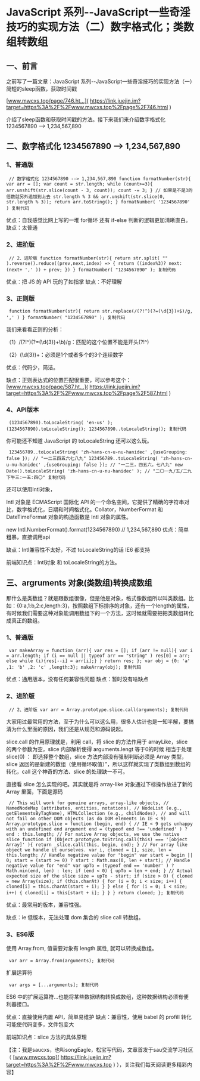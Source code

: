# JavaScript 系列--JavaScript一些奇淫技巧的实现方法（二）数字格式化；类数组转数组 #

## 一、前言 ##

之前写了一篇文章：JavaScript 系列--JavaScript一些奇淫技巧的实现方法（一）简短的sleep函数，获取时间戳

[www.mwcxs.top/page/746.ht…]( https://link.juejin.im?target=https%3A%2F%2Fwww.mwcxs.top%2Fpage%2F746.html )

介绍了sleep函数和获取时间戳的方法。接下来我们来介绍数字格式化1234567890 --> 1,234,567,890

## 二、数字格式化 1234567890 --> 1,234,567,890 ##

### 1、普通版 ###

` // 数字格式化 1234567890 --> 1,234,567,890 function formatNumber(str){ var arr = []; var count = str.length; while (count>=3){ arr.unshift(str.slice(count - 3, count)); count -= 3; } // 如果是不是3的倍数就另外追加到上去 str.length % 3 && arr.unshift(str.slice(0, str.length % 3)); return arr.toString(); } formatNumber( '1234567890' ) 复制代码`

优点：自我感觉比网上写的一堆 for循环 还有 if-else 判断的逻辑更加清晰直白。 缺点：太普通

### 2、进阶版 ###

` // 2、进阶版 function formatNumber(str){ return str.split( "" ).reverse().reduce((prev,next,index) => { return ((index%3)? next: (next+ ',' )) + prev; }) } formatNumber( "1234567890" ); 复制代码`

优点：把 JS 的 API 玩的了如指掌 缺点：不好理解

### 3、正则版 ###

` function formatNumber(str){ return str.replace(/(?!^)(?=(\d{3})+$)/g, ',' ) } formatNumber( "1234567890" ); 复制代码`

我们来看看正则的分析：

（1）/(?!^)(?=(\d{3})+\b)/g：匹配的这个位置不能是开头(?!^)

（2）(\d{3})+：必须是1个或者多个的3个连续数字

优点：代码少，简洁。

缺点：正则表达式的位置匹配很重要，可以参考这个： [www.mwcxs.top/page/587.ht…]( https://link.juejin.im?target=https%3A%2F%2Fwww.mwcxs.top%2Fpage%2F587.html )

### 4、API版本 ###

` (1234567890).toLocaleString( 'en-us' ); (1234567890).toLocaleString(); 1234567890..toLocaleString(); 复制代码`

你可能还不知道 JavaScript 的 toLocaleString 还可以这么玩。

` 123456789..toLocaleString( 'zh-hans-cn-u-nu-hanidec' ,{useGrouping: false }); // "一二三四五六七八九" 123456789..toLocaleString( 'zh-hans-cn-u-nu-hanidec' ,{useGrouping: false }); // "一二三，四五六，七八九" new Date().toLocaleString( 'zh-hans-cn-u-nu-hanidec' ); // "二〇一九/五/二九 下午三:一五:四〇" 复制代码`

还可以使用Intl对象，

Intl 对象是 ECMAScript 国际化 API 的一个命名空间，它提供了精确的字符串对比，数字格式化，日期和时间格式化。Collator，NumberFormat 和 DateTimeFormat 对象的构造函数是 Intl 对象的属性。

new Intl.NumberFormat().format(1234567890) // 1,234,567,890 优点：简单粗暴，直接调用api

缺点：Intl兼容性不太好，不过 toLocaleString的话 IE6 都支持

前端知识点：Intl对象 和 toLocaleString的方法。

## 三、argruments 对象(类数组)转换成数组 ##

那什么是类数组？就是跟数组很像，但是他是对象，格式像数组所以叫类数组。比如：{0:a,1:b,2:c,length:3}，按照数组下标排序的对象，还有一个length的属性，有时候我们需要这种对象能调用数组下的一个方法，这时候就需要把把类数组转化成真正的数组。

### 1、普通版 ###

` var makeArray = function (arr){ var res = []; if (arr != null){ var i = arr.length; if (i == null || typeof arr == "string" ) res[0] = arr; else while (i){res[--i] = arr[i];} } return res; }; var obj = {0: 'a' ,1: 'b' ,2: 'c' ,length:3}; makeArray(obj); 复制代码`

优点：通用版本，没有任何兼容性问题 缺点：暂时没有啥缺点

### 2、进阶版 ###

` // 2、进阶版 var arr = Array.prototype.slice.call(arguments); 复制代码`

大家用过最常用的方法，至于为什么可以这么用，很多人估计也是一知半解，要搞清为什么里面的原因，我们还是从规范和源码说起。

slice.call 的作用原理就是，利用 call，将 slice 的方法作用于 arrayLike，slice 的两个参数为空，slice 内部解析使得 arguments.lengt 等于0的时候 相当于处理 slice(0) ： 即选择整个数组，slice 方法内部没有强制判断必须是 Array 类型，slice 返回的是新建的数组（使用循环取值）”，所以这样就实现了类数组到数组的转化，call 这个神奇的方法、slice 的处理缺一不可。

直接看 slice 怎么实现的吧。其实就是将 array-like 对象通过下标操作放进了新的 Array 里面，下面是源码

` // This will work for genuine arrays, array-like objects, // NamedNodeMap (attributes, entities, notations), // NodeList (e.g., getElementsByTagName), HTMLCollection (e.g., childNodes), // and will not fail on other DOM objects (as do DOM elements in IE < 9) Array.prototype.slice = function (begin, end) { // IE < 9 gets unhappy with an undefined end argument end = (typeof end !== 'undefined' ) ? end : this.length; // For native Array objects, we use the native slice function if (Object.prototype.toString.call(this) === '[object Array]' ){ return _slice.call(this, begin, end); } // For array like object we handle it ourselves. var i, cloned = [], size, len = this.length; // Handle negative value for "begin" var start = begin || 0; start = (start >= 0) ? start : Math.max(0, len + start); // Handle negative value for "end" var upTo = (typeof end == 'number' ) ? Math.min(end, len) : len; if (end < 0) { upTo = len + end; } // Actual expected size of the slice size = upTo - start; if (size > 0) { cloned = new Array(size); if (this.charAt) { for (i = 0; i < size; i++) { cloned[i] = this.charAt(start + i); } } else { for (i = 0; i < size; i++) { cloned[i] = this[start + i]; } } } return cloned; }; 复制代码`

优点：最常用的版本，兼容性强。

缺点：ie 低版本，无法处理 dom 集合的 slice call 转数组。

### 3、ES6版 ###

使用 Array.from, 值需要对象有 length 属性, 就可以转换成数组。

` var arr = Array.from(arguments); 复制代码`

扩展运算符

` var args = [...arguments]; 复制代码`

ES6 中的扩展运算符...也能将某些数据结构转换成数组，这种数据结构必须有便利器接口。

优点：直接使用内置 API，简单易维护 缺点：兼容性，使用 babel 的 profill 转化可能使代码变多，文件包变大

前端知识点：slice 方法的具体原理

【注：我是saucxs，也叫songEagle，松宝写代码，文章首发于sau交流学习社区（ [www.mwcxs.top]( https://link.juejin.im?target=https%3A%2F%2Fwww.mwcxs.top ) ），关注我们每天阅读更多精彩内容】